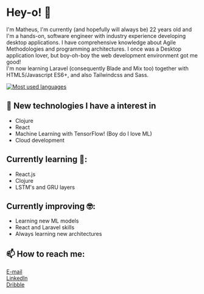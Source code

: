 # Hey-o! 👋

I'm Matheus, I'm currently (and hopefully will always be) 22 years old and I'm a hands-on, software engineer with industry experience developing desktop applications. I have comprehensive knowledge about Agile Methodologies and programming architectures. I once was a Desktop application lover, but boy-oh-boy the web development environment got me good!\
I'm now learning Laravel (consequently Blade and Mix too) together with HTML5/Javascript ES6+, and also Tailwindcss and Sass.

[![Most used languages](https://github-readme-stats.vercel.app/api/top-langs/?username=MatheusSw&layout=compact&theme=dracula)](https://github.com/anuraghazra/github-readme-stats)

## 🌱 New technologies I have a interest in
- Clojure
- React
- Machine Learning with TensorFlow! (Boy do I love ML)
- Cloud development

## Currently learning 🤔:
- React.js
- Clojure
- LSTM's and GRU layers

## Currently improving 🤓:
- Learning new ML models
- React and Laravel skills
- Always learning new architectures

## 📫 How to reach me:
[E-mail](mailto:matheussouzaneg@gmail.com)\
[LinkedIn](https://www.linkedin.com/in/matheussouzacs/)\
[Dribble](https://dribbble.com/MatheusSw)

